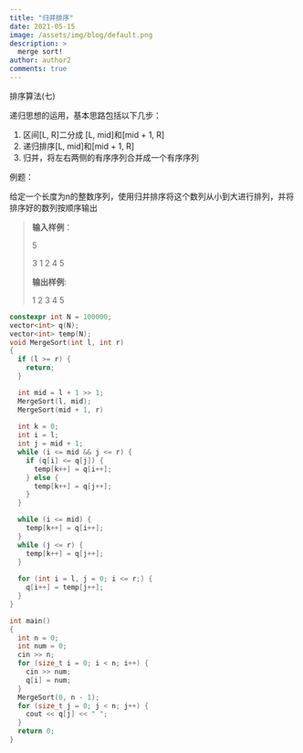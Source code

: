 ```yaml
---
title: "归并排序"
date: 2021-05-15
image: /assets/img/blog/default.png
description: >
  merge sort!
author: author2
comments: true
---
```


排序算法(七)

递归思想的运用，基本思路包括以下几步：

1. 区间[L, R]二分成 [L, mid]和[mid + 1, R]
2. 递归排序[L, mid]和[mid + 1, R]
3. 归并，将左右两侧的有序序列合并成一个有序序列

例题：

给定一个长度为n的整数序列，使用归并排序将这个数列从小到大进行排列，并将排序好的数列按顺序输出

> **输入样例**：
>
> 5
>
> 3 1 2 4 5
>
> **输出样例**:
>
> 1 2 3 4 5



```cpp
constexpr int N = 100000;
vector<int> q(N);
vector<int> temp(N);
void MergeSort(int l, int r)
{
  if (l >= r) {
    return;
  }

  int mid = l + 1 >> 1;
  MergeSort(l, mid);
  MergeSort(mid + 1, r)
  
  int k = 0; 
  int i = l;
  int j = mid + 1;
  while (i <= mid && j <= r) {
    if (q[i] <= q[j]) {
      temp[k++] = q[i++];
    } else {
      temp[k++] = q[j++];
    }
  }

  while (i <= mid) {
    temp[k++] = q[i++];
  }
  while (j <= r) {
    temp[k++] = q[j++];
  }
  
  for (int i = l, j = 0; i <= r;) {
    q[i++] = temp[j++];
  }
}

int main()
{
  int n = 0;
  int num = 0;
  cin >> n;
  for (size_t i = 0; i < n; i++) {
    cin >> num;
    q[i] = num;
  }
  MergeSort(0, n - 1);
  for (size_t j = 0; j < n; j++) {
    cout << q[j] << " ";
  }
  return 0;
}
```

